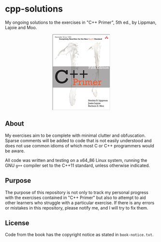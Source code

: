 # cpp-solutions

My ongoing solutions to the exercises in "C++ Primer", 5th ed., by Lippman,
Lajoie and Moo.

<p align="center">
<img src="cover.jpg" width="190" height="250" alt="C++ Primer Cover">
</p>

## About

My exercises aim to be complete with minimal clutter and obfuscation. Sparse
comments will be added to code that is not easily understood and does not use
common idioms of which most C or C++ programmers would be aware.

All code was written and testing on a x64\_86 Linux system, running the GNU
`g++` compiler set to the C++11 standard, unless otherwise indicated.

## Purpose

The purpose of this repository is not only to track my personal progress with
the exercises contained in "C++ Primer" but also to attempt to aid other
learners who struggle with a particular exercise. If there is any errors or
mistakes in this repository, please notify me, and I will try to fix them.

## License

Code from the book has the copyright notice as stated in `book-notice.txt`.
